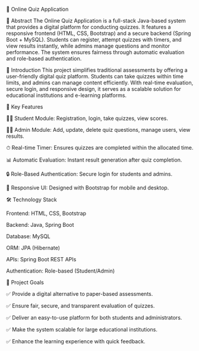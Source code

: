 📘 Online Quiz Application

📖 Abstract
The Online Quiz Application is a full-stack Java-based system that provides a digital platform for conducting quizzes. It features a responsive frontend (HTML, CSS, Bootstrap) and a secure backend (Spring Boot + MySQL). Students can register, attempt quizzes with timers, and view results instantly, while admins manage questions and monitor performance. The system ensures fairness through automatic evaluation and role-based authentication.

📌 Introduction
This project simplifies traditional assessments by offering a user-friendly digital quiz platform. Students can take quizzes within time limits, and admins can manage content efficiently. With real-time evaluation, secure login, and responsive design, it serves as a scalable solution for educational institutions and e-learning platforms.

🚀 Key Features

👩‍🎓 Student Module: Registration, login, take quizzes, view scores.

👨‍💻 Admin Module: Add, update, delete quiz questions, manage users, view results.

⏱ Real-time Timer: Ensures quizzes are completed within the allocated time.

📊 Automatic Evaluation: Instant result generation after quiz completion.

🔒 Role-Based Authentication: Secure login for students and admins.

📱 Responsive UI: Designed with Bootstrap for mobile and desktop.

🛠️ Technology Stack

Frontend: HTML, CSS, Bootstrap

Backend: Java, Spring Boot

Database: MySQL

ORM: JPA (Hibernate)

APIs: Spring Boot REST APIs

Authentication: Role-based (Student/Admin)

🎯 Project Goals

✅ Provide a digital alternative to paper-based assessments.

✅ Ensure fair, secure, and transparent evaluation of quizzes.

✅ Deliver an easy-to-use platform for both students and administrators.

✅ Make the system scalable for large educational institutions.

✅ Enhance the learning experience with quick feedback.

